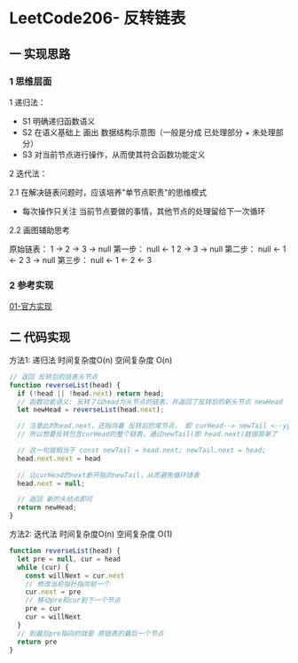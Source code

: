 # LeetCode206- 反转链表

## 一 实现思路

### 1 思维层面

1 递归法：
  - S1 明确递归函数语义
  - S2 在语义基础上 画出 数据结构示意图（一般是分成 已处理部分 + 未处理部分）
  - S3 对当前节点进行操作，从而使其符合函数功能定义


2 迭代法：

2.1 在解决链表问题时，应该培养"单节点职责"的思维模式
  - 每次操作只关注 当前节点要做的事情，其他节点的处理留给下一次循环

2.2 画图辅助思考

原始链表：     1  ->   2  -> 3 -> null
第一步：  null <- 1    2 -> 3 -> null
第二步：  null <- 1 <- 2    3 -> null
第三步：   null <- 1 <- 2 <- 3



### 2 参考实现

[01-官方实现](https://leetcode.cn/problems/reverse-linked-list/solutions/551596/fan-zhuan-lian-biao-by-leetcode-solution-d1k2/)



## 二 代码实现

方法1: 递归法 时间复杂度O(n)  空间复杂度 O(n)

```ts
// 返回 反转后的链表头节点
function reverseList(head) {
  if (!head || !head.next) return head;
  // 函数功能语义: 反转了以head为头节点的链表，并返回了反转后的新头节点 newHead
  let newHead = reverseList(head.next);

  // 注意此时head.next，还指向着 反转后的尾节点， 即 curHead--> newTail <--yyy <-- newHead
  // 所以想要反转包含curHead的整个链表，通过newTail(即 head.next)就很简单了

  // 这一句就相当于 const newTail = head.next; newTail.next = head;
  head.next.next = head
 
  // 让curHead的next断开指向newTail，从而避免循环链表
  head.next = null;

  // 返回 新的头结点即可
  return newHead;
}
```


方法2: 迭代法 时间复杂度O(n)  空间复杂度 O(1)

```ts
function reverseList(head) {
  let pre = null, cur = head
  while (cur) {
    const willNext = cur.next
    // 修改当前指针指向前一个
    cur.next = pre
    // 移动pre和cur到下一个节点
    pre = cur
    cur = willNext
  }
  // 到最后pre指向的就是 原链表的最后一个节点
  return pre
}
```